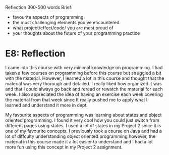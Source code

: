 Reflection 300-500 words
Brief:
- favourite aspects of programming
- the most challenging elements you've encountered
- what project/effect/code/ you are most proud of
- your thoughts about the future of your programming practice

E8: Reflection
===============



I came into this course with very minimal knowledge on programming. I had taken a few courses on programming before this course but struggled a bit with the material. However, I learned a lot in this course and thought that the material was very thorough and detailed. I really liked how organized it was and that I could always go back and reread or rewatch the material for each week. I also appreciated the idea of having an exercise each week covering the material from that week since It really pushed me to apply what I learned and understand it more in dept.

My favourite aspects of programming was learning about states and object oriented programming. I found it very cool how you could just switch from different pages using states. I used a lot of states in my Project 2 since it is one of my favourite concepts. I previously took a course on Java and had a lot of diffculty understanding object oriented programming however, the material in this course made it a lot easier to understand and I had a lot more fun using this concept in my Project 2 assignment.  
